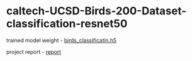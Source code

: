 # caltech-UCSD-Birds-200-Dataset-classification-resnet50

trained model weight - [birds_classificatin.h5](https://drive.google.com/file/d/1dM6S3Cj2vr1SG3EoByak2ihNeUcUQxqz/view?usp=sharing)

project report - [report](https://docs.google.com/document/d/1ce72DUetpHWSJNWYAqCHn_31psQzSK4V1X3mWH4gZZA/edit?usp=sharing)


